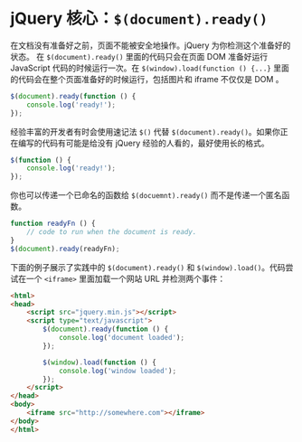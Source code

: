 # jQuery 核心：`$(document).ready()`
在文档没有准备好之前，页面不能被安全地操作。jQuery 为你检测这个准备好的状态。 在 `$(document).ready()` 里面的代码只会在页面 DOM 准备好运行 JavaScript 代码的时候运行一次。在 `$(window).load(function () {...}` 里面的代码会在整个页面准备好的时候运行，包括图片和 iframe 不仅仅是 DOM 。
```js
$(document).ready(function () {
    console.log('ready!');
});
```
经验丰富的开发者有时会使用速记法 `$()` 代替 `$(document).ready()`。如果你正在编写的代码有可能是给没有 jQuery 经验的人看的，最好使用长的格式。
```js
$(function () {
    console.log('ready!');
});
```
你也可以传递一个已命名的函数给 `$(docuemnt).ready()` 而不是传递一个匿名函数。
```js
function readyFn () {
    // code to run when the document is ready.
}
$(document).ready(readyFn);
```
下面的例子展示了实践中的 `$(document).ready()` 和 `$(window).load()`。代码尝试在一个 `<iframe>` 里面加载一个网站 URL 并检测两个事件：
```html
<html>
<head>
    <script src="jquery.min.js"></script>
    <script type="text/javascript">
        $(document).ready(function () {
            console.log('document loaded');
        });

        $(window).load(function () {
            console.log('window loaded');
        });
    </script>
</head>
<body>
    <iframe src="http://somewhere.com"></iframe>
</body>
</html>
```